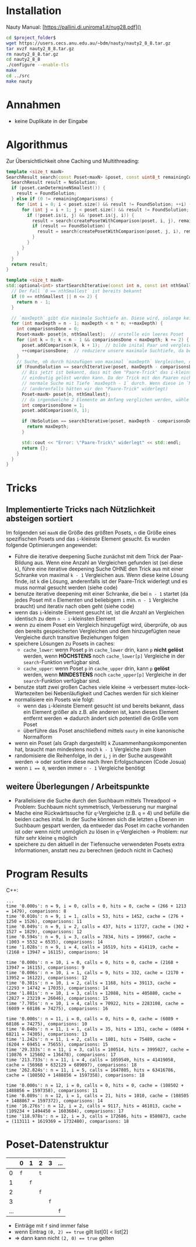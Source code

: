 # Installation
Nauty Manual: [https://pallini.di.uniroma1.it/nug28.pdf]()
```sh
cd $project_folder$
wget https://users.cecs.anu.edu.au/~bdm/nauty/nauty2_8_8.tar.gz
tar xvzf nauty2_8_8.tar.gz
rm nauty2_8_8.tar.gz
cd nauty2_8_8
./configure --enable-tls
make
cd ../src
make nauty
```

# Annahmen
- keine Duplikate in der Eingabe

# Algorithmus
Zur Übersichtlichkeit ohne Caching und Multithreading:
```cpp
template <size_t maxN>
SearchResult search(const Poset<maxN> &poset, const uint8_t remainingComparisons) {
  SearchResult result = NoSolution;
  if (poset.canDetermineNSmallest()) {
    result = FoundSolution;
  } else if (0 != remainingComparisons) {
    for (int i = 0; i < poset.size() && result != FoundSolution; ++i) {
      for (int j = i + 1; j < poset.size() && result != FoundSolution; ++j) {
        if (!poset.is(i, j) && !poset.is(j, i)) {
          result = search(createPosetWithComparison(poset, i, j), remainingComparisons - 1);
          if (result == FoundSolution) {
            result = search(createPosetWithComparison(poset, j, i), remainingComparisons - 1);
          }
        }
      }
    }
  }
  return result;
}

template <size_t maxN>
std::optional<int> startSearchIterative(const int n, const int nthSmallest) {
  // Der Fall `0 == nthSmallest` ist bereits bekannt
  if (0 == nthSmallest || n <= 2) {
    return n - 1;
  }

  // `maxDepth` gibt die maximale Suchtiefe an. Diese wird, solange kein Ergebnis gefunden wurde, iterativ erhöht
  for (int maxDepth = n - 1; maxDepth < n * n; ++maxDepth) {
    int comparisonsDone = 0;
    Poset<maxN> poset{n, nthSmallest};  // erstelle ein leeres Poset
    for (int k = 0; k < n - 1 && comparisonsDone < maxDepth; k += 2) {
      poset.addComparison(k, k + 1);  // bilde inital Paar und vergleiche diese
      ++comparisonsDone;  // reduziere unsere maximale Suchtiefe, da bereits ein Vergleich durchgeführt wurde
    }
    // Suche, ob durch hinzufügen von maximal `maxDepth` Vergleichen, das Poset gelöst werden kann
    if (FoundSolution == searchIterative(poset, maxDepth - comparisonsDone)) {
      // Bis jetzt ist bekannt, dass mit dem "Paare-Trick" das i-kleinste Element in dem Poset in `maxDepth`-Schritten
      // eindeutig gelöst werden kann. Da der Trick mit den Paaren nicht bewiesen ist, führe anschließend noch eine
      // normale Suche mit Tiefe `maxDepth - 1` durch. Wenn diese in `NoSolution` resultiert, ist die Lösung gefunden
      // (anderenfalls hätten wir den "Paare-Trick" widerlegt)
      Poset<maxN> poset{n, nthSmallest};
      // da irgendwelche 2 Elemente am Anfang verglichen werden, wähle o.B.d.A `0` und `1`
      int comparisonsDone = 1;
      poset.addComparison(0, 1);

      if (NoSolution == searchIterative(poset, maxDepth - comparisonsDone - 1)) {
        return maxDepth;
      }

      std::cout << "Error: \"Paare-Trick\" widerlegt" << std::endl;
      return {};
    }
  }
}
```

# Tricks
## Implementierte Tricks nach Nützlichkeit absteigen sortiert
Im folgenden sei `maxN` die Größe des größten Posets, `n` die Größe eines spezifischen Posets und das `i`-kleinste Element gesucht. Es wurden folgende Optimierungen angewendet:
- Führe die iterative deepening Suche zunächst mit dem Trick der Paar-Bildung aus. Wenn eine Anzahl an Vergleichen gefunden ist (sei diese `k`), führe eine iterative deepening Suche OHNE den Trick aus mit einer Schranke von maximal `k - 1` Vergleichen aus. Wenn diese keine Lösung finde, ist `k` die Lösung, anderenfalls ist der Paare-Trick widerlegt und es muss normal gesucht werden (siehe code)
- benutze iterative deepening mit einer Schranke, die bei `n - 1` startet (da jedes Poset mit `n` Elementen und beliebigem `i` min. `n - 1` Vergleiche braucht) und iterativ nach oben geht (siehe code)
- wenn das `i`-kleinste Element gesucht ist, ist die Anzahl an Vergleichen identisch zu dem `n - i`-kleinsten Element
- wenn zu einem Poset ein Vergleich hinzugefügt wird, überprüfe, ob aus den bereits gespeicherten Vergleichen und dem hinzugefügten neue Vergleiche durch transitive Beziehungen folgen
- speichere Lösungen zu Posets in caches:
  - `cache_lower`: wenn Poset `p` in `cache_lower` drin, kann `p` **nicht gelöst** werden, wenn **HÖCHSTENS** noch `cache_lower[p]` Vergleiche in der `search`-Funktion verfügbar sind.
  - `cache_upper`: wenn Poset `p` in `cache_upper` drin, kann `p` **gelöst** werden, wenn **MINDESTENS** noch `cache_upper[p]` Vergleiche in der `search`-Funktion verfügbar sind.
- benutze statt zwei großen Caches viele kleine -> verbessert mutex-lock-Wartezeiten bei Nebenläufigkeit und Caches werden für sich kleiner
- normalisiere ein Posets wie folgt:
  - wenn das `i`-kleinste Element gesucht ist und bereits bekannt, dass ein Element größer als z.B. alle anderen ist, kann dieses Element entfernt werden => dadurch ändert sich potentiell die Größe vom Poset
  - überführe das Poset anschließend mittels `nauty` in eine kanonische Normalform
- wenn ein Poset (als Graph dargestellt) `k` Zusammenhangskomponenten hat, braucht man mindestens noch `k - 1` Vergleiche zum lösen
- randomisiere die Reihenfolge, in der `i`, `j` in der Suche ausgewählt werden -> oder sortiere diese nach Ihren Erfolgschancen (Code Josua)
- wenn `i == 0`, werden immer `n - 1` Vergleiche benötigt

## weitere Überlegungen / Arbeitspunkte
- Parallelisiere die Suche durch den Suchbaum mittels Threadpool -> Problem: Suchbaum nicht symmetrisch, Verbesserung nur marginal
- Mache eine Rückwärtssuche für `q`-Vergleiche (z.B. `q` = 4) und befülle die beiden caches inital. In der Suche können sich die letzten `q` Ebenen im Suchbaum gespart werden, da entweder das Poset im cache vorhanden ist oder wenn nicht unmöglich zu lösen in `q`-Vergleichen -> Problem: nur führ sehr kleine `q` möglich
- speichere zu den aktuell in der Tiefensuche verwendeten Posets extra Informationen, anstatt neu zu berechnen (jedoch nicht in Caches)

# Program Results
C++:
```
...
time '0.000s': n = 9, i = 0, calls = 0, hits = 0, cache = (266 + 1213 = 1479), comparisons: 8
time '0.010s': n = 9, i = 1, calls = 53, hits = 1452, cache = (276 + 1250 = 1526), comparisons: 11
time '0.049s': n = 9, i = 2, calls = 437, hits = 11727, cache = (302 + 1527 = 1829), comparisons: 12
time '0.594s': n = 9, i = 3, calls = 7834, hits = 199667, cache = (1003 + 5532 = 6535), comparisons: 14
time '1.028s': n = 9, i = 4, calls = 16519, hits = 414119, cache = (2168 + 13947 = 16115), comparisons: 14

time '0.000s': n = 10, i = 0, calls = 0, hits = 0, cache = (2168 + 13947 = 16115), comparisons: 9
time '0.006s': n = 10, i = 1, calls = 9, hits = 332, cache = (2170 + 13952 = 16122), comparisons: 12
time '0.301s': n = 10, i = 2, calls = 1168, hits = 39113, cache = (2293 + 14742 = 17035), comparisons: 14
time '1.881s': n = 10, i = 3, calls = 12088, hits = 405880, cache = (2827 + 23219 = 26046), comparisons: 15
time '7.705s': n = 10, i = 4, calls = 70922, hits = 2283108, cache = (6089 + 68186 = 74275), comparisons: 16

time '0.000s': n = 11, i = 0, calls = 0, hits = 0, cache = (6089 + 68186 = 74275), comparisons: 10
time '0.040s': n = 11, i = 1, calls = 35, hits = 1351, cache = (6094 + 68211 = 74305), comparisons: 13
time '1.242s': n = 11, i = 2, calls = 1801, hits = 75489, cache = (6204 + 69451 = 75655), comparisons: 15
time '29.333s': n = 11, i = 3, calls = 100514, hits = 3995027, cache = (10876 + 125602 = 136478), comparisons: 17
time '213.733s': n = 11, i = 4, calls = 1059549, hits = 41419058, cache = (56968 + 632129 = 689097), comparisons: 18
time '262.824s': n = 11, i = 5, calls = 1647805, hits = 63416786, cache = (108502 + 1488856 = 1597358), comparisons: 18

time '0.000s': n = 12, i = 0, calls = 0, hits = 0, cache = (108502 + 1488856 = 1597358), comparisons: 11
time '0.089s': n = 12, i = 1, calls = 21, hits = 1010, cache = (108505 + 1488867 = 1597372), comparisons: 14
time '16.276s': n = 12, i = 2, calls = 9117, hits = 461013, cache = (109234 + 1494450 = 1603684), comparisons: 17
time '118.978s': n = 12, i = 3, calls = 172686, hits = 8580873, cache = (113111 + 1619369 = 1732480), comparisons: 18
```

# Poset-Datenstruktur
|     | 0 | 1 | 2 | 3 | ... |
| -   | - | - | - | - |  -  |
| 0   | `f` |   | `t` |   |     |
| 1   |   | `f` |   |   |     |
| 2   |   |   | `f` |   |     |
| 3   |   |   |   | `f` |     |
| ... |   |   |   |   |  `f`  |

- Einträge mit `f` sind immer false
- wenn Eintrag `(0, 2) == true` gilt list[0] < list[2]
- => dann kann nicht `(2, 0) == true` gelten